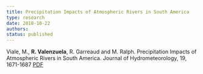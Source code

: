 ```yaml
---
title: Precipitation Impacts of Atmospheric Rivers in South America
type: research
date: 2018-10-22
authors: 
status: published
---
```


Viale, M., __R. Valenzuela__, R. Garreaud and M. Ralph. Precipitation Impacts of Atmospheric Rivers in South America. Journal of Hydrometeorology, 19, 1671-1687 [PDF](http://dgf.uchile.cl/rene/PUBS/AR_western_SA_viale_etal2018.pdf)